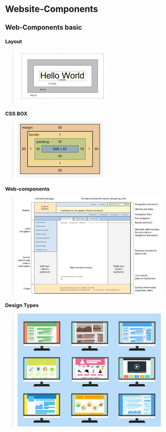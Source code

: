 # Website-Components
## Web-Components basic

### Layout
>![](https://github.com/shreyash00007/Website-Components/blob/main/Layout.png)

### CSS BOX
>![](https://github.com/shreyash00007/Website-Components/blob/main/css%20box.png)

### Web-components
>![](https://github.com/shreyash00007/Website-Components/blob/main/Web-compoents.jpg)

### Design Types
>![](https://github.com/shreyash00007/Website-Components/blob/main/design.jpg)
